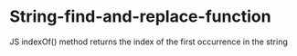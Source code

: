 # String-find-and-replace-function
JS indexOf() method returns the index of the first occurrence in the string
